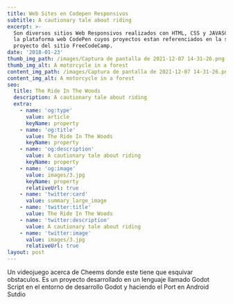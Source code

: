```yaml
---
title: Web Sites en Codepen Responsivos
subtitle: A cautionary tale about riding
excerpt: >-
  Son diversos sitios Web Responsivos realizados con HTML, CSS y JAVASCRIPT en
  la plataforma web CodePen cuyos proyectos estan referenciados en la seccion de
  proyecto del sitio FreeCodeCamp.
date: '2018-01-23'
thumb_img_path: /images/Captura de pantalla de 2021-12-07 14-31-26.png
thumb_img_alt: A motorcycle in a forest
content_img_path: /images/Captura de pantalla de 2021-12-07 14-31-26.png
content_img_alt: A motorcycle in a forest
seo:
  title: The Ride In The Woods
  description: A cautionary tale about riding
  extra:
    - name: 'og:type'
      value: article
      keyName: property
    - name: 'og:title'
      value: The Ride In The Woods
      keyName: property
    - name: 'og:description'
      value: A cautionary tale about riding
      keyName: property
    - name: 'og:image'
      value: images/3.jpg
      keyName: property
      relativeUrl: true
    - name: 'twitter:card'
      value: summary_large_image
    - name: 'twitter:title'
      value: The Ride In The Woods
    - name: 'twitter:description'
      value: A cautionary tale about riding
    - name: 'twitter:image'
      value: images/3.jpg
      relativeUrl: true
layout: post
---
```

Un videojuego acerca de Cheems donde este tiene que esquivar obstaculos. Es un proyecto desarrollado en un lenguaje llamado Godot Script en el entorno de desarrollo Godot y haciendo el Port en Android Sutdio
